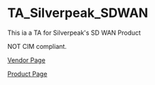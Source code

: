 # TA_Silverpeak_SDWAN
This ia a TA for Silverpeak's SD WAN Product 

NOT CIM compliant. 

[Vendor Page](https://www.silver-peak.com/)

[Product Page](https://www.silver-peak.com/sites/default/files/UserDocuments/SDWAN-HTML/)
